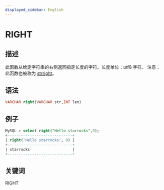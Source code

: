 ```yaml
---
displayed_sidebar: English
---
```


# RIGHT

## 描述

此函数从给定字符串的右侧返回指定长度的字符。长度单位：utf8 字符。
注意：此函数也被称为 [strright](strright.md)。

## 语法

```SQL
VARCHAR right(VARCHAR str,INT len)
```

## 例子

```SQL
MySQL > select right("Hello starrocks",9);
+-----------------------------+
| right('Hello starrocks', 9) |
+-----------------------------+
| starrocks                   |
+-----------------------------+
```

## 关键词

RIGHT
